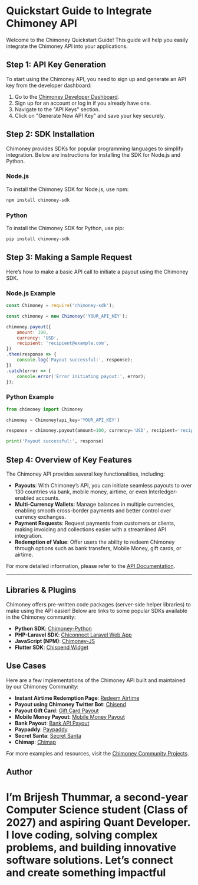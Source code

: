 # Quickstart Guide to Integrate Chimoney API

Welcome to the Chimoney Quickstart Guide! This guide will help you easily integrate the Chimoney API into your applications.

## Step 1: API Key Generation

To start using the Chimoney API, you need to sign up and generate an API key from the developer dashboard:

1. Go to the [Chimoney Developer Dashboard](https://dash.chimoney.io/auth/signin?next=/).
2. Sign up for an account or log in if you already have one.
3. Navigate to the "API Keys" section.
4. Click on "Generate New API Key" and save your key securely.

## Step 2: SDK Installation

Chimoney provides SDKs for popular programming languages to simplify integration. Below are instructions for installing the SDK for Node.js and Python.

### Node.js

To install the Chimoney SDK for Node.js, use npm:

```bash
npm install chimoney-sdk
```

### Python

To install the Chimoney SDK for Python, use pip:

```bash
pip install chimoney-sdk
```

## Step 3: Making a Sample Request

Here’s how to make a basic API call to initiate a payout using the Chimoney SDK.

### Node.js Example

```javascript
const Chimoney = require('chimoney-sdk');

const chimoney = new Chimoney('YOUR_API_KEY');

chimoney.payout({
    amount: 100,
    currency: 'USD',
    recipient: 'recipient@example.com',
})
.then(response => {
    console.log('Payout successful:', response);
})
.catch(error => {
    console.error('Error initiating payout:', error);
});
```

### Python Example

```python
from chimoney import Chimoney

chimoney = Chimoney(api_key='YOUR_API_KEY')

response = chimoney.payout(amount=100, currency='USD', recipient='recipient@example.com')

print('Payout successful:', response)
```

## Step 4: Overview of Key Features

The Chimoney API provides several key functionalities, including:

- **Payouts**: With Chimoney’s API, you can initiate seamless payouts to over 130 countries via bank, mobile money, airtime, or even Interledger-enabled accounts.
- **Multi-Currency Wallets**: Manage balances in multiple currencies, enabling smooth cross-border payments and better control over currency exchanges.
- **Payment Requests**: Request payments from customers or clients, making invoicing and collections easier with a streamlined API integration.
- **Redemption of Value**: Offer users the ability to redeem Chimoney through options such as bank transfers, Mobile Money, gift cards, or airtime.

For more detailed information, please refer to the [API Documentation](https://chimoney.io/developers-api/).

---

## Libraries & Plugins

Chimoney offers pre-written code packages (server-side helper libraries) to make using the API easier! Below are links to some popular SDKs available in the Chimoney community:

- **Python SDK**: [Chimoney-Python](https://github.com/Chimoney/chimoney-community-projects/tree/main/submissions/Chimoney-Python)
- **PHP-Laravel SDK**: [Chiconnect Laravel Web App](https://github.com/Chimoney/chimoney-community-projects/tree/main/submissions/chiconnect-laravel-web-app)
- **JavaScript (NPM)**: [Chimoney-JS](https://github.com/Chimoney/chimoney-community-projects/tree/main/submissions/chimoney-js)
- **Flutter SDK**: [Chispend Widget](https://github.com/Chimoney/chimoney-community-projects/tree/main/submissions/chispend_widget)

## Use Cases

Here are a few implementations of the Chimoney API built and maintained by our Chimoney Community:

- **Instant Airtime Redemption Page**: [Redeem Airtime](https://github.com/Chimoney/chimoney-community-projects/tree/main/submissions/chimoney-redeem-airtime)
- **Payout using Chimoney Twitter Bot**: [Chisend](https://github.com/Chimoney/chimoney-community-projects/tree/main/submissions/Chisend)
- **Payout Gift Card**: [Gift Card Payout](https://github.com/Chimoney/chimoney-community-projects/tree/main/submissions/chiconnect-giftcard-payout)
- **Mobile Money Payout**: [Mobile Money Payout](https://github.com/Chimoney/chimoney-community-projects/tree/main/submissions/chiconnect-mobile-money-payout)
- **Bank Payout**: [Bank API Payout](https://github.com/Chimoney/chimoney-community-projects/tree/main/submissions/chiconnect-bank-api-payoutt)
- **Paypaddy**: [Paypaddy](https://github.com/Chimoney/chimoney-community-projects/tree/main/submissions/pay-paddy)
- **Secret Santa**: [Secret Santa](https://github.com/Chimoney/chimoney-community-projects/tree/main/submissions/secret-santa)
- **Chimap**: [Chimap](https://github.com/Chimoney/chimoney-community-projects/tree/main/submissions/chimap)

For more examples and resources, visit the [Chimoney Community Projects](https://github.com/Chimoney/chimoney-community-projects).

## Author

# I’m Brijesh Thummar, a second-year Computer Science student (Class of 2027) and aspiring Quant Developer. I love coding, solving complex problems, and building innovative software solutions. Let’s connect and create something impactful
